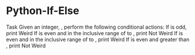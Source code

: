 # Python-If-Else
Task Given an integer, , perform the following conditional actions:  If  is odd, print Weird If  is even and in the inclusive range of  to , print Not Weird If  is even and in the inclusive range of  to , print Weird If  is even and greater than , print Not Weird
